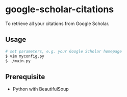 # google-scholar-citations
To retrieve all your citations from Google Scholar.

## Usage
```bash
# set parameters, e.g. your Google Scholar homepage
$ vim myconfig.py
$ ./main.py
```

## Prerequisite
* Python with BeautifulSoup
